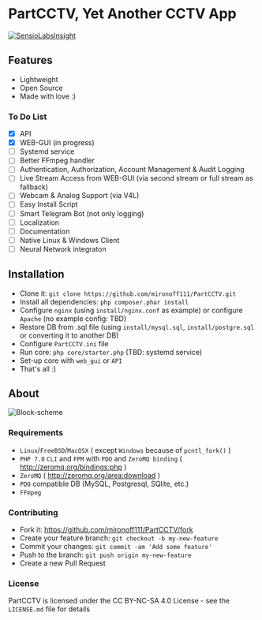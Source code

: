PartCCTV, Yet Another CCTV App
==================

[![SensioLabsInsight](https://insight.sensiolabs.com/projects/6308734b-20af-4963-b73e-a1c860cfb595/mini.png)](https://insight.sensiolabs.com/projects/6308734b-20af-4963-b73e-a1c860cfb595)

## Features
  - Lightweight
  - Open Source
  - Made with love :)  
  
### To Do List  
- [x] API
- [x] WEB-GUI (in progress)
- [ ] Systemd service
- [ ] Better FFmpeg handler
- [ ] Authentication, Authorization, Account Management & Audit Logging
- [ ] Live Stream Access from WEB-GUI (via second stream or full stream as fallback)
- [ ] Webcam & Analog Support (via V4L)
- [ ] Easy Install Script
- [ ] Smart Telegram Bot (not only logging)
- [ ] Localization
- [ ] Documentation
- [ ] Native Linux & Windows Client
- [ ] Neural Network integraton 

## Installation
  - Clone it: `git clone https://github.com/mironoff111/PartCCTV.git`
  - Install all dependencies: `php composer.phar install`
  - Configure `nginx` (using `install/nginx.conf` as example) or configure `Apache` (no example config: TBD)
  - Restore DB from .sql file (using `install/mysql.sql`, `install/postgre.sql` or converting it to another DB)
  - Configure `PartCCTV.ini` file
  - Run core: `php core/starter.php` (TBD: systemd service)
  - Set-up core with `web_gui` or `API`
  - That's all :)
  

## About

![Block-scheme](https://raw.githubusercontent.com/mironoff111/PartCCTV/gh-pages/1111.png)

### Requirements
  - `Linux`/`FreeBSD`/`MacOSX` ( except `Windows` because of `pcntl_fork()` )
  - `PHP 7.0` `CLI` and `FPM` with `PDO` and `ZeroMQ binding` ( http://zeromq.org/bindings:php )
  - `ZeroMQ` ( http://zeromq.org/area:download )
  - `PDO` compatible DB (MySQL, Postgresql, SQlite, etc.)
  - `FFmpeg`

### Contributing
  - Fork it: https://github.com/mironoff111/PartCCTV/fork
  - Create your feature branch: `git checkout -b my-new-feature`
  - Commit your changes: `git commit -am 'Add some feature'`
  - Push to the branch: `git push origin my-new-feature`
  - Create a new Pull Request

### License

PartCCTV is licensed under the CC BY-NC-SA 4.0 License - see the `LICENSE.md` file for details
